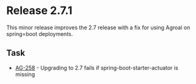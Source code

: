 # Release 2.7.1

This minor release improves the 2.7 release with a fix for using Agroal on spring=boot deployments.

## Task
* [AG-258](https://issues.jboss.org/browse/AG-255) - Upgrading to 2.7 fails if spring-boot-starter-actuator is missing
